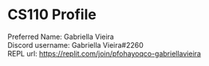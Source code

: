 # CS110 Profile
Preferred Name: Gabriella Vieira  
Discord username: Gabriella Vieira#2260  
REPL url: https://replit.com/join/pfohayoqco-gabriellavieira  


